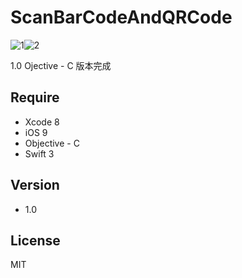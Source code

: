 ScanBarCodeAndQRCode
=========

![1](https://cloud.githubusercontent.com/assets/16394562/21258681/0f32534c-c3b9-11e6-845b-b3e0bcbb95a4.png)![2](https://cloud.githubusercontent.com/assets/16394562/21258682/14a74256-c3b9-11e6-97be-76b6015c0101.png)


1.0 Ojective - C 版本完成

Require
-----------
- Xcode 8
- iOS 9
- Objective - C
- Swift 3

Version
-----------
- 1.0


License
----

MIT
